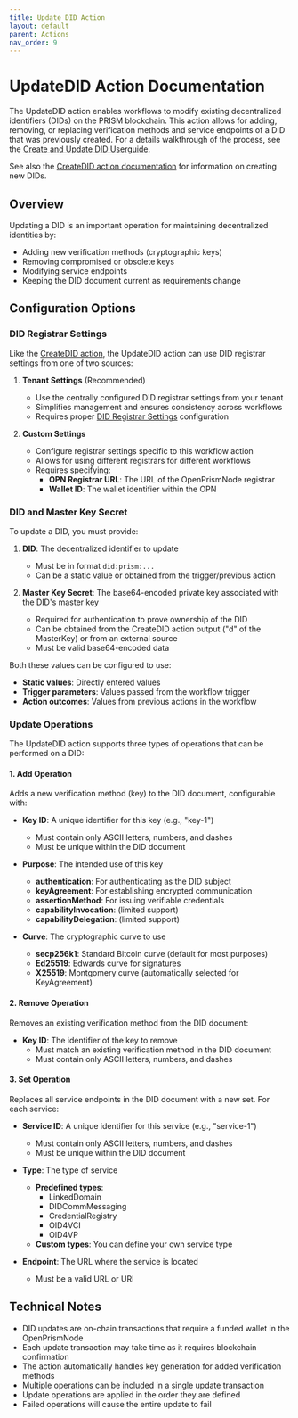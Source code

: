 ```yaml
---
title: Update DID Action
layout: default
parent: Actions
nav_order: 9
---
```


# UpdateDID Action Documentation

The UpdateDID action enables workflows to modify existing decentralized identifiers (DIDs) on the PRISM blockchain. This action allows for adding, removing, or replacing verification methods and service endpoints of a DID that was previously created.
For a details walkthrough of the process, see the [Create and Update DID Userguide](../UserGuides/CreatingAndUpdatingDids.md).

See also the [CreateDID action documentation](CreateDidAction) for information on creating new DIDs.

## Overview

Updating a DID is an important operation for maintaining decentralized identities by:

- Adding new verification methods (cryptographic keys)
- Removing compromised or obsolete keys
- Modifying service endpoints
- Keeping the DID document current as requirements change

## Configuration Options

### DID Registrar Settings

Like the [CreateDID action](CreateDidAction), the UpdateDID action can use DID registrar settings from one of two sources:

1. **Tenant Settings** (Recommended)
   - Use the centrally configured DID registrar settings from your tenant
   - Simplifies management and ensures consistency across workflows
   - Requires proper [DID Registrar Settings](../Settings/DidRegistrarSettings) configuration

2. **Custom Settings**
   - Configure registrar settings specific to this workflow action
   - Allows for using different registrars for different workflows
   - Requires specifying:
     - **OPN Registrar URL**: The URL of the OpenPrismNode registrar
     - **Wallet ID**: The wallet identifier within the OPN

### DID and Master Key Secret

To update a DID, you must provide:

1. **DID**: The decentralized identifier to update
   - Must be in format `did:prism:...`
   - Can be a static value or obtained from the trigger/previous action

2. **Master Key Secret**: The base64-encoded private key associated with the DID's master key
   - Required for authentication to prove ownership of the DID
   - Can be obtained from the CreateDID action output ("d" of the MasterKey) or from an external source
   - Must be valid base64-encoded data

Both these values can be configured to use:
- **Static values**: Directly entered values
- **Trigger parameters**: Values passed from the workflow trigger
- **Action outcomes**: Values from previous actions in the workflow

### Update Operations

The UpdateDID action supports three types of operations that can be performed on a DID:

#### 1. Add Operation

Adds a new verification method (key) to the DID document, configurable with:

- **Key ID**: A unique identifier for this key (e.g., "key-1")
  - Must contain only ASCII letters, numbers, and dashes
  - Must be unique within the DID document

- **Purpose**: The intended use of this key
  - **authentication**: For authenticating as the DID subject
  - **keyAgreement**: For establishing encrypted communication
  - **assertionMethod**: For issuing verifiable credentials
  - **capabilityInvocation**: (limited support)
  - **capabilityDelegation**: (limited support)

- **Curve**: The cryptographic curve to use
  - **secp256k1**: Standard Bitcoin curve (default for most purposes)
  - **Ed25519**: Edwards curve for signatures
  - **X25519**: Montgomery curve (automatically selected for KeyAgreement)

#### 2. Remove Operation

Removes an existing verification method from the DID document:

- **Key ID**: The identifier of the key to remove
  - Must match an existing verification method in the DID document
  - Must contain only ASCII letters, numbers, and dashes

#### 3. Set Operation

Replaces all service endpoints in the DID document with a new set. For each service:

- **Service ID**: A unique identifier for this service (e.g., "service-1")
  - Must contain only ASCII letters, numbers, and dashes
  - Must be unique within the DID document

- **Type**: The type of service
  - **Predefined types**:
    - LinkedDomain
    - DIDCommMessaging
    - CredentialRegistry
    - OID4VCI
    - OID4VP
  - **Custom types**: You can define your own service type

- **Endpoint**: The URL where the service is located
  - Must be a valid URL or URI

## Technical Notes

- DID updates are on-chain transactions that require a funded wallet in the OpenPrismNode
- Each update transaction may take time as it requires blockchain confirmation
- The action automatically handles key generation for added verification methods
- Multiple operations can be included in a single update transaction
- Update operations are applied in the order they are defined
- Failed operations will cause the entire update to fail
